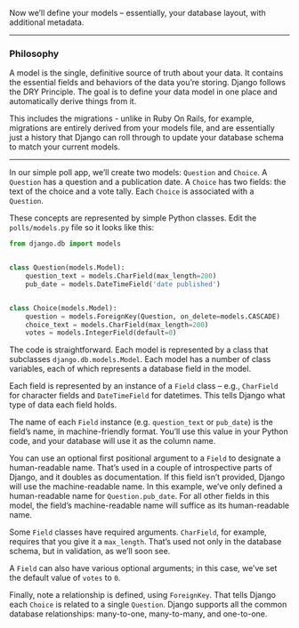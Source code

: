 Now we’ll define your models – essentially, your database layout, with
additional metadata.

---

### Philosophy

A model is the single, definitive source of truth about your data. It
contains the essential fields and behaviors of the data you’re storing.
Django follows the DRY Principle. The goal is to define your data model
in one place and automatically derive things from it.

This includes the migrations - unlike in Ruby On Rails, for example,
migrations are entirely derived from your models file, and are
essentially just a history that Django can roll through to update your
database schema to match your current models.

---

In our simple poll app, we’ll create two models: `Question` and
`Choice`. A `Question` has a question and a publication date. A `Choice`
has two fields: the text of the choice and a vote tally. Each `Choice`
is associated with a `Question`.

These concepts are represented by simple Python classes. Edit the
`polls/models.py` file so it looks like this:

```python
from django.db import models


class Question(models.Model):
    question_text = models.CharField(max_length=200)
    pub_date = models.DateTimeField('date published')


class Choice(models.Model):
    question = models.ForeignKey(Question, on_delete=models.CASCADE)
    choice_text = models.CharField(max_length=200)
    votes = models.IntegerField(default=0)
```

The code is straightforward. Each model is represented by a class that
subclasses `django.db.models.Model`. Each model has a number of class
variables, each of which represents a database field in the model.

Each field is represented by an instance of a `Field` class – e.g.,
`CharField` for character fields and `DateTimeField` for datetimes. This
tells Django what type of data each field holds.

The name of each `Field` instance (e.g. `question_text` or `pub_date`)
is the field’s name, in machine-friendly format. You’ll use this value
in your Python code, and your database will use it as the column name.

You can use an optional first positional argument to a `Field` to
designate a human-readable name. That’s used in a couple of
introspective parts of Django, and it doubles as documentation. If this
field isn’t provided, Django will use the machine-readable name. In this
example, we’ve only defined a human-readable name for
`Question.pub_date`. For all other fields in this model, the field’s
machine-readable name will suffice as its human-readable name.

Some `Field` classes have required arguments. `CharField`, for example,
requires that you give it a `max_length`. That’s used not only in the
database schema, but in validation, as we’ll soon see.

A `Field` can also have various optional arguments; in this case, we’ve
set the default value of `votes` to `0`.

Finally, note a relationship is defined, using `ForeignKey`. That tells
Django each `Choice` is related to a single `Question`. Django supports
all the common database relationships: many-to-one, many-to-many, and
one-to-one.
